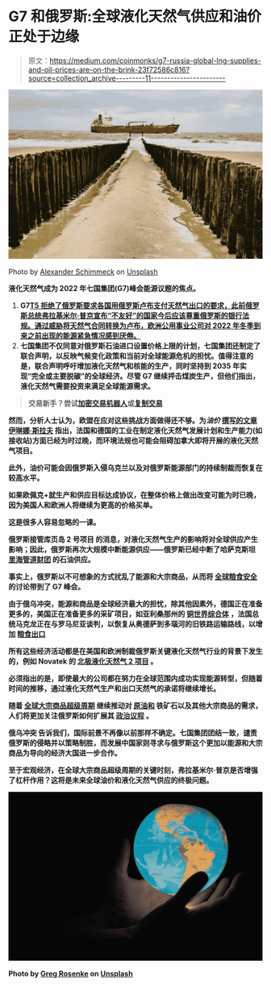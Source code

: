# G7 和俄罗斯:全球液化天然气供应和油价正处于边缘

> 原文：<https://medium.com/coinmonks/g7-russia-global-lng-supplies-and-oil-prices-are-on-the-brink-23f72586c816?source=collection_archive---------11----------------------->

![](img/ad7aa734c47b46b00ddc4da05d75bae5.png)

Photo by [Alexander Schimmeck](https://unsplash.com/@alschim?utm_source=medium&utm_medium=referral) on [Unsplash](https://unsplash.com?utm_source=medium&utm_medium=referral)

[](/@44jmonroe91/offshore-oil-and-lng-key-industry-solutions-to-the-worlds-growing-energy-dilemma-43aa7899d6f0)**液化天然气成为 2022 年七国集团(G7)峰会能源议题的焦点。**

1.  **G7[T5 拒绝了俄罗斯要求各国用俄罗斯卢布支付天然气出口的要求，此前俄罗斯总统弗拉基米尔·普京宣布“不友好”的国家今后应该尊重俄罗斯的银行法规。通过威胁将天然气合同转换为卢布，欧洲公用事业公司对 2022 年冬季到来之前出现的能源紧急情况感到厌倦。](https://www.pbs.org/newshour/world/g7-rejects-russias-demand-to-pay-for-natural-gas-exports-in-rubles)**
2.  **七国集团不仅同意对俄罗斯石油进口设置价格上限的计划，七国集团还制定了联合声明，以反映气候变化政策和当前对全球能源危机的担忧。值得注意的是，联合声明呼吁增加液化天然气和核能的生产，同时坚持到 2035 年实现“完全或主要脱碳”的全球经济。尽管 G7 继续抨击煤炭生产，但他们指出，液化天然气需要投资来满足全球能源需求。**

> **交易新手？尝试[加密交易机器人](/coinmonks/crypto-trading-bot-c2ffce8acb2a)或[复制交易](/coinmonks/top-10-crypto-copy-trading-platforms-for-beginners-d0c37c7d698c)**

**然而，分析人士认为，欧盟在应对这些挑战方面做得还不够。为*油价* [**撰写的文章伊琳娜·斯拉夫**](https://oilprice.com/Energy/Energy-General/Natural-Gas-Prices-To-Rally-As-G7-Changes-Its-Tune-On-LNG-Investment.html) 指出，法国和德国的工业在制定液化天然气发展计划和生产能力(如接收站)方面已经为时过晚，而环境法规也可能会阻碍加拿大即将开展的液化天然气项目。**

**此外，[](https://www.cnbc.com/2022/06/27/oil-slides-more-than-1-as-g-7-debate-iran-nuclear-deal-russia.html)****油价可能会因俄罗斯入侵乌克兰以及对俄罗斯能源部门的持续制裁而恢复在较高水平。******

******如果欧佩克+就生产和供应目标达成协议，在整体价格上做出改变可能为时已晚，因为美国人和欧洲人将继续为更高的价格买单。******

******这是很多人容易忽略的一课。******

******俄罗斯接管库页岛 2 号项目 的消息，对液化天然气生产的影响将对全球供应产生影响；因此，俄罗斯再次大规模中断能源供应——俄罗斯已经中断了哈萨克斯坦 [**里海管道财团**](/@44jmonroe91/how-russia-disrupted-the-caspian-pipeline-consortium-cpc-and-global-supplies-in-2022-9fc1799eca6e) 的石油供应。******

****事实上，俄罗斯以不可想象的方式扰乱了能源和大宗商品，从而将 [**全球粮食安全**](/@44jmonroe91/while-g7-tackles-global-food-security-putin-flexes-at-st-petersburg-d09b4ea50c65) 的讨论带到了 G7 峰会。****

****由于俄乌冲突，能源和商品是全球经济最大的担忧，除其他因素外，德国正在准备更多的[](https://www.cnbc.com/2022/06/20/ukraine-war-germany-turns-to-coal-as-russia-throttles-gas-supplies.html?__source=androidappshare)**，美国正在准备更多的采矿项目，如亚利桑那州的 [**铜世界综合体**](https://www.mining.com/hudbay-minerals-needs-1-3bn-for-copper-world-project-in-arizona/) ，法国总统马克龙正在与罗马尼亚谈判，以恢复从奥德萨到多瑙河的旧铁路运输路线，以增加 [**粮食出口**](https://whbl.com/2022/06/17/frances-macron-sceptical-on-russia-odesa-grain-deal-sees-romania-option/)******

****所有这些经济活动都是在美国和欧洲制裁俄罗斯关键液化天然气行业的背景下发生的，例如 Novatek 的 [**北极液化天然气 2 项目**](https://www.upstreamonline.com/politics/sanctions-hit-russian-manufacturers-struggle-to-advance-countrys-lng-ambitions/2-1-1242028?utm_term=upstream) **。******

****必须指出的是，即使最大的公司都在努力在全球范围内成功实现能源转型，但随着时间的推移，通过液化天然气生产和出口天然气的承诺将继续增长。****

****随着 [**全球大宗商品超级周期**](/coinmonks/goldman-sachs-bull-market-for-battery-metals-is-over-ab3a41e29d48) 继续推动对 [**原油和**](/coinmonks/crude-oil-iron-ore-are-signaling-a-reboot-in-the-global-commodity-supercycle-2e87325a8a05) 铁矿石以及其他大宗商品的需求，人们将更加关注俄罗斯如何扩展其 [**政治议程**](/coinmonks/russia-is-flexing-its-muscles-in-south-america-and-central-asia-d9f32e63d5e6) 。****

****俄乌冲突 告诉我们，国际前景不再像以前那样不确定。七国集团团结一致，谴责俄罗斯的侵略并以策略制胜，而发展中国家则寻求与俄罗斯这个更加以能源和大宗商品为导向的经济大国进一步合作。****

****至于宏观经济，在全球大宗商品超级周期的关键时刻，弗拉基米尔·普京是否增强了杠杆作用？这将是未来全球油价和液化天然气供应的终极问题。****

****![](img/c87a661237422c2debcf1e72c62ae752.png)****

****Photo by [Greg Rosenke](https://unsplash.com/@greg_rosenke?utm_source=medium&utm_medium=referral) on [Unsplash](https://unsplash.com?utm_source=medium&utm_medium=referral)****